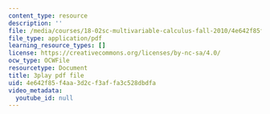 ```yaml
---
content_type: resource
description: ''
file: /media/courses/18-02sc-multivariable-calculus-fall-2010/4e642f85f4aa3d2cf3affa3c528dbdfa_G534bz09B4A.pdf
file_type: application/pdf
learning_resource_types: []
license: https://creativecommons.org/licenses/by-nc-sa/4.0/
ocw_type: OCWFile
resourcetype: Document
title: 3play pdf file
uid: 4e642f85-f4aa-3d2c-f3af-fa3c528dbdfa
video_metadata:
  youtube_id: null
---
```

